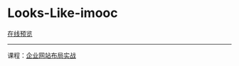 # Looks-Like-imooc

[在线预览](https://magicmai.github.io/Looks-Like-imooc/)

----
课程：[企业网站布局实战](http://www.imooc.com/learn/147)
